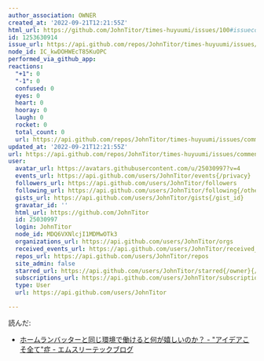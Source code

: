 ```yaml
---
author_association: OWNER
created_at: '2022-09-21T12:21:55Z'
html_url: https://github.com/JohnTitor/times-huyuumi/issues/100#issuecomment-1253630914
id: 1253630914
issue_url: https://api.github.com/repos/JohnTitor/times-huyuumi/issues/100
node_id: IC_kwDOHWEcT85KuOPC
performed_via_github_app: 
reactions:
  "+1": 0
  "-1": 0
  confused: 0
  eyes: 0
  heart: 0
  hooray: 0
  laugh: 0
  rocket: 0
  total_count: 0
  url: https://api.github.com/repos/JohnTitor/times-huyuumi/issues/comments/1253630914/reactions
updated_at: '2022-09-21T12:21:55Z'
url: https://api.github.com/repos/JohnTitor/times-huyuumi/issues/comments/1253630914
user:
  avatar_url: https://avatars.githubusercontent.com/u/25030997?v=4
  events_url: https://api.github.com/users/JohnTitor/events{/privacy}
  followers_url: https://api.github.com/users/JohnTitor/followers
  following_url: https://api.github.com/users/JohnTitor/following{/other_user}
  gists_url: https://api.github.com/users/JohnTitor/gists{/gist_id}
  gravatar_id: ''
  html_url: https://github.com/JohnTitor
  id: 25030997
  login: JohnTitor
  node_id: MDQ6VXNlcjI1MDMwOTk3
  organizations_url: https://api.github.com/users/JohnTitor/orgs
  received_events_url: https://api.github.com/users/JohnTitor/received_events
  repos_url: https://api.github.com/users/JohnTitor/repos
  site_admin: false
  starred_url: https://api.github.com/users/JohnTitor/starred{/owner}{/repo}
  subscriptions_url: https://api.github.com/users/JohnTitor/subscriptions
  type: User
  url: https://api.github.com/users/JohnTitor

---
```

読んだ:
- [ホームランバッターと同じ環境で働けると何が嬉しいのか？ - "アイデアこそ全て"症 - エムスリーテックブログ](https://www.m3tech.blog/entry/2022/09/20/090000)